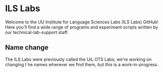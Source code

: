 # ILS Labs 

Welcome to the UU Institute for Language Sciences Labs (ILS Labs) GitHub! Here you'll find a wide range of programs and experiment scripts written by our technical-lab-support staff.

## Name change

The ILS Labs were previously called the UiL OTS Labs; we're working on changing t
he names wherever we find them, but this is a work-in-progress.

